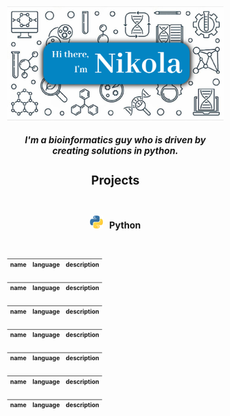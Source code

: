 <img src="./imgs/banner.png">

<h2 align='center'><i>I'm a bioinformatics guy who is driven by creating solutions  in python.</i></h2>

<h1 align='center' style="border:none;">Projects</h1>

<br>

<h2 align="center" >
  <img src="./imgs/python.png" height="30" width="30" style="margin-right: 10px" > Python
</h2>


<br>
<br>

|name|language|description|
|---|---|---|

<h2></h2>

|name|language|description|
|---|---|---|

<h2></h2>

|name|language|description|
|---|---|---|

<h2></h2>

|name|language|description|
|---|---|---|

<h2></h2>

|name|language|description|
|---|---|---|

<h2></h2>

|name|language|description|
|---|---|---|

<h2></h2>

|name|language|description|
|---|---|---|
